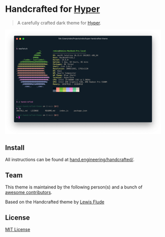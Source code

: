 # Handcrafted for [Hyper](https://hyper.is)

> A carefully crafted dark theme for [Hyper](https://hyper.is).

![Screenshot](./screenshot.png)

## Install

All instructions can be found at [hand.engineering/handcrafted/](https://hand.engineering/handcrafted/).

## Team

This theme is maintained by the following person(s) and a bunch of [awesome contributors](https://github.com/robinsandborg/hyper-handcrafted-theme/graphs/contributors).

Based on the Handcrafted theme by [Lewis Flude](https://github.com/lewisflude)

## License

[MIT License](./LICENSE)
